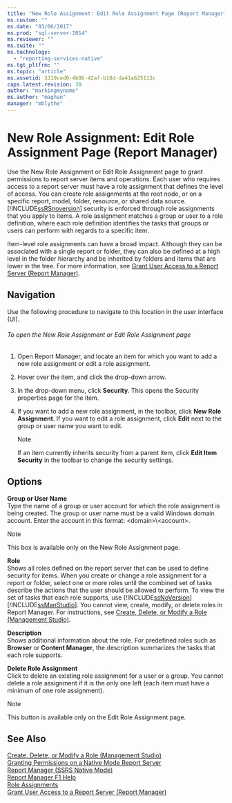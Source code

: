 ```yaml
---
title: "New Role Assignment: Edit Role Assignment Page (Report Manager) | Microsoft Docs"
ms.custom: ""
ms.date: "03/06/2017"
ms.prod: "sql-server-2014"
ms.reviewer: ""
ms.suite: ""
ms.technology: 
  - "reporting-services-native"
ms.tgt_pltfrm: ""
ms.topic: "article"
ms.assetid: 3319ced0-4b86-42af-b18d-da41a625113c
caps.latest.revision: 30
author: "markingmyname"
ms.author: "maghan"
manager: "mblythe"
---
```

# New Role Assignment: Edit Role Assignment Page (Report Manager)
  Use the New Role Assignment or Edit Role Assignment page to grant permissions to report server items and operations. Each user who requires access to a report server must have a role assignment that defines the level of access. You can create role assignments at the root node, or on a specific report, model, folder, resource, or shared data source. [!INCLUDE[ssRSnoversion](../includes/ssrsnoversion-md.md)] security is enforced through role assignments that you apply to items. A role assignment matches a group or user to a role definition, where each role definition identifies the tasks that groups or users can perform with regards to a specific item.  
  
 Item-level role assignments can have a broad impact. Although they can be associated with a single report or folder, they can also be defined at a high level in the folder hierarchy and be inherited by folders and items that are lower in the tree. For more information, see [Grant User Access to a Report Server &#40;Report Manager&#41;](security/grant-user-access-to-a-report-server.md).  
  
## Navigation  
 Use the following procedure to navigate to this location in the user interface (UI).  
  
###### To open the New Role Assignment or Edit Role Assignment page  
  
1.  Open Report Manager, and locate an item for which you want to add a new role assignment or edit a role assignment.  
  
2.  Hover over the item, and click the drop-down arrow.  
  
3.  In the drop-down menu, click **Security**. This opens the Security properties page for the item.  
  
4.  If you want to add a new role assignment, in the toolbar, click **New Role Assignment**. If you want to edit a role assignment, click **Edit** next to the group or user name you want to edit.  
  
    > [!NOTE]  
    >  If an item currently inherits security from a parent item, click **Edit Item Security** in the toolbar to change the security settings.  
  
## Options  
 **Group or User Name**  
 Type the name of a group or user account for which the role assignment is being created. The group or user name must be a valid Windows domain account. Enter the account in this format: \<domain>\\<account\>.  
  
> [!NOTE]  
>  This box is available only on the New Role Assignment page.  
  
 **Role**  
 Shows all roles defined on the report server that can be used to define security for items. When you create or change a role assignment for a report or folder, select one or more roles until the combined set of tasks describe the actions that the user should be allowed to perform. To view the set of tasks that each role supports, use [!INCLUDE[ssNoVersion](../includes/ssnoversion-md.md)] [!INCLUDE[ssManStudio](../includes/ssmanstudio-md.md)]. You cannot view, create, modify, or delete roles in Report Manager. For instructions, see [Create, Delete, or Modify a Role &#40;Management Studio&#41;](security/role-definitions-create-delete-or-modify.md).  
  
 **Description**  
 Shows additional information about the role. For predefined roles such as **Browser** or **Content Manager**, the description summarizes the tasks that each role supports.  
  
 **Delete Role Assignment**  
 Click to delete an existing role assignment for a user or a group. You cannot delete a role assignment if it is the only one left (each item must have a minimum of one role assignment).  
  
> [!NOTE]  
>  This button is available only on the Edit Role Assignment page.  
  
## See Also  
 [Create, Delete, or Modify a Role &#40;Management Studio&#41;](security/role-definitions-create-delete-or-modify.md)   
 [Granting Permissions on a Native Mode Report Server](security/granting-permissions-on-a-native-mode-report-server.md)   
 [Report Manager  &#40;SSRS Native Mode&#41;](../../2014/reporting-services/report-manager-ssrs-native-mode.md)   
 [Report Manager F1 Help](../../2014/reporting-services/report-manager-f1-help.md)   
 [Role Assignments](security/role-assignments.md)   
 [Grant User Access to a Report Server &#40;Report Manager&#41;](security/grant-user-access-to-a-report-server.md)  
  
  